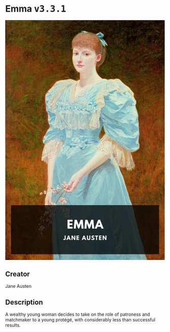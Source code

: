 
# Emma <kbd>v3.3.1</kbd>

<center>
  <img src="./cover-1024.jpg"/>
</center>

## Creator
Jane Austen

## Description
A wealthy young woman decides to take on the role of patroness and matchmaker to a young protégé, with considerably less than successful results.
